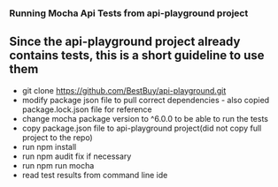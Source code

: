 ### Running Mocha Api Tests from api-playground project
## Since the api-playground project already contains tests, this is a short guideline to use them
- git clone https://github.com/BestBuy/api-playground.git
- modify package json file to pull correct dependencies - also copied package.lock.json file for reference
- change mocha package version to ^6.0.0 to be able to run the tests
- copy package.json file to api-playground project(did not copy full project to the repo)
- run npm install
- run npm audit fix if necessary
- run npm run mocha
- read test results from command line ide
